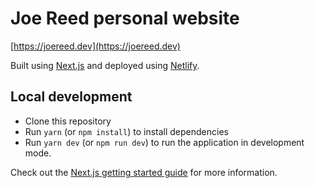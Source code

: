 # Joe Reed personal website
[https://joereed.dev](https://joereed.dev)

Built using [Next.js](https://nextjs.org/) and deployed using [Netlify](https://nextjs.org/docs/getting-started).

## Local development
- Clone this repository
- Run `yarn` (or `npm install`) to install dependencies
- Run `yarn dev` (or `npm run dev`) to run the application in development mode.

Check out the [Next.js getting started guide](https://nextjs.org/docs/getting-started) for more information.
